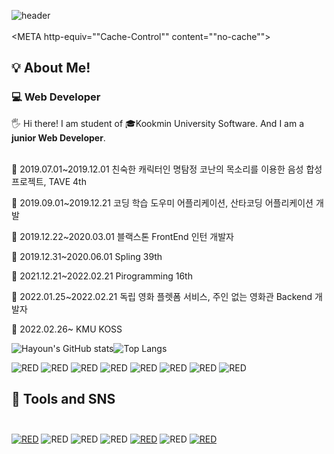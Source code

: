 

![header](https://capsule-render.vercel.app/api?type=transparent&fontColor=703ee5&text=Welcome&height=150&fontSize=60&desc=hayoun_Song%20Github%20&descAlignY=75&descAlign=60)
<br></br>
<META http-equiv=""Cache-Control"" content=""no-cache"">
<h2>💡 About Me!  </h2>
<h3>💻 Web Developer</h3>
<h>🖐 Hi there! I am student of 🎓Kookmin University Software. And I am a <b>junior Web Developer</b>.  <br></br></h>

<d>🐶 2019.07.01~2019.12.01 친숙한 캐릭터인 명탐정 코난의 목소리를 이용한 음성 합성 프로젝트, TAVE 4th</d>

<d>🐤 2019.09.01~2019.12.21 코딩 학습 도우미 어플리케이션, 산타코딩 어플리케이션 개발</d>

<d>🐴 2019.12.22~2020.03.01 블랙스톤 FrontEnd 인턴 개발자 </d>

<d>🐧 2019.12.31~2020.06.01 Spling 39th </d>

<d>🐠 2021.12.21~2022.02.21 Pirogramming 16th </d>

<d>🐔 2022.01.25~2022.02.21 독립 영화 플렛폼 서비스, 주인 없는 영화관 Backend 개발자 </d>

<d>🦆 2022.02.26~ KMU KOSS </d>

<d></d>


![Hayoun's GitHub stats](https://github-readme-stats.vercel.app/api?username=hayounSong&show_icons=true&)![Top Langs](https://github-readme-stats.vercel.app/api/top-langs/?username=hayounSong&layout=compact&exclude_repo=WebCardGame)



<div>
<img alt="RED" src ="https://img.shields.io/badge/Python-blue.svg?&style=for-the-badge&logo=Python&logoColor=white"/>
<img alt="RED" src ="https://img.shields.io/badge/Django-092E20.svg?&style=for-the-badge&logo=Django&logoColor=white"/>
<img alt="RED" src ="https://img.shields.io/badge/JAVA-004027.svg?&style=for-the-badge&logo=Jameson&logoColor=white"/>
<img alt="RED" src ="https://img.shields.io/badge/REACT-61DAFB.svg?&style=for-the-badge&logo=React&logoColor=white"/>
<img alt="RED" src ="https://img.shields.io/badge/SPRING-6DB33F.svg?&style=for-the-badge&logo=Spring&logoColor=white"/>
<img alt="RED" src ="https://img.shields.io/badge/JAVASCRIPT-F7DF1E.svg?&style=for-the-badge&logo=JavaScript&logoColor=white"/>
<img alt="RED" src ="https://img.shields.io/badge/HTML5-E34F26.svg?&style=for-the-badge&logo=CSS3&logoColor=white"/>
<img alt="RED" src ="https://img.shields.io/badge/CSS3-1572B6.svg?&style=for-the-badge&logo=HTML5&logoColor=white"/>
</div>

<h2>📝 Tools and SNS<br></br> </h2>


<div>
<a href="https://github.com/hayounSong/"><img alt="RED" src ="https://img.shields.io/badge/Github-181717.svg?&style=for-the-badge&logo=GitHub&logoColor=white"/></a>
<img alt="RED" src ="https://img.shields.io/badge/Adobe%20XD-FF61F6.svg?&style=for-the-badge&logo=Adobe%20XD&logoColor=white"/>
<img alt="RED" src ="https://img.shields.io/badge/Firebase-FFCA28.svg?&style=for-the-badge&logo=Firebase&logoColor=white"/>
<img alt="RED" src ="https://img.shields.io/badge/Notion-000000.svg?&style=for-the-badge&logo=Notion&logoColor=white"/>
<a href="https://blog.naver.com/fishingest"><img alt="RED" src ="https://img.shields.io/badge/BLOG-03C75A.svg?&style=for-the-badge&logo=Naver&logoColor=white"/></a>
<img alt="RED" src ="https://img.shields.io/badge/fishingest@kookmin.ac.kr-EA4335.svg?&style=for-the-badge&logo=Gmail&logoColor=white"/>
<a href="https://www.instagram.com/hayoun_song/"><img alt="RED" src ="https://img.shields.io/badge/Instagram-E4405F.svg?&style=for-the-badge&logo=Instagram&logoColor=white"/></a>

</div>

<!--



**hayounSong/hayounSong** is a ✨ _special_ ✨ repository because its `README.md` (this file) appears on your GitHub profile.

Here are some ideas to get you started:

- 🔭 I’m currently working on ...
- 🌱 I’m currently learning ...
- 👯 I’m looking to collaborate on ...
- 🤔 I’m looking for help with ...
- 💬 Ask me about ...
- 📫 How to reach me: ...ㅁㄴㅇㄹㅁ
- 😄 Pronouns: ...
- ⚡ Fun fact: ...
-->
